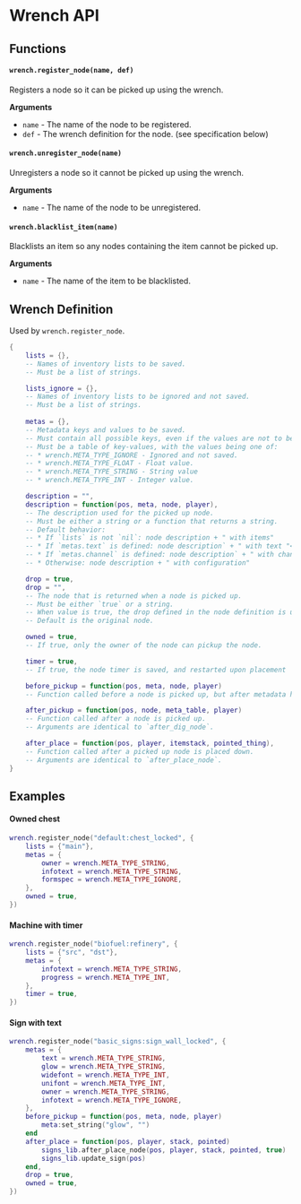 # Wrench API

## Functions

#### `wrench.register_node(name, def)`

Registers a node so it can be picked up using the wrench.

**Arguments**
- `name` - The name of the node to be registered.
- `def` - The wrench definition for the node. (see specification below)

#### `wrench.unregister_node(name)`

Unregisters a node so it cannot be picked up using the wrench.

**Arguments**
- `name` - The name of the node to be unregistered.

#### `wrench.blacklist_item(name)`

Blacklists an item so any nodes containing the item cannot be picked up.

**Arguments**
- `name` - The name of the item to be blacklisted.

## Wrench Definition

Used by `wrench.register_node`.

```lua
{
	lists = {},
	-- Names of inventory lists to be saved.
	-- Must be a list of strings.

	lists_ignore = {},
	-- Names of inventory lists to be ignored and not saved.
	-- Must be a list of strings.
	
	metas = {},
	-- Metadata keys and values to be saved.
	-- Must contain all possible keys, even if the values are not to be saved.
	-- Must be a table of key-values, with the values being one of:
	-- * wrench.META_TYPE_IGNORE - Ignored and not saved.
	-- * wrench.META_TYPE_FLOAT - Float value.
	-- * wrench.META_TYPE_STRING - String value
	-- * wrench.META_TYPE_INT - Integer value.

	description = "",
	description = function(pos, meta, node, player),
	-- The description used for the picked up node.
	-- Must be either a string or a function that returns a string.
	-- Default behavior:
	-- * If `lists` is not `nil`: node description + " with items"
	-- * If `metas.text` is defined: node description` + " with text "<TEXT>""
	-- * If `metas.channel` is defined: node description` + " with channel "<CHANNEL>""
	-- * Otherwise: node description + " with configuration"

	drop = true,
	drop = "",
	-- The node that is returned when a node is picked up.
	-- Must be either `true` or a string.
	-- When value is true, the drop defined in the node definition is used.
	-- Default is the original node.

	owned = true,
	-- If true, only the owner of the node can pickup the node.

	timer = true,
	-- If true, the node timer is saved, and restarted upon placement

	before_pickup = function(pos, meta, node, player)
	-- Function called before a node is picked up, but after metadata has been stored.

	after_pickup = function(pos, node, meta_table, player)
	-- Function called after a node is picked up.
	-- Arguments are identical to `after_dig_node`.

	after_place = function(pos, player, itemstack, pointed_thing),
	-- Function called after a picked up node is placed down.
	-- Arguments are identical to `after_place_node`.
}

```

## Examples

#### Owned chest
```lua
wrench.register_node("default:chest_locked", {
	lists = {"main"},
	metas = {
		owner = wrench.META_TYPE_STRING,
		infotext = wrench.META_TYPE_STRING,
		formspec = wrench.META_TYPE_IGNORE,
	},
	owned = true,
})
```

#### Machine with timer
```lua
wrench.register_node("biofuel:refinery", {
	lists = {"src", "dst"},
	metas = {
		infotext = wrench.META_TYPE_STRING,
		progress = wrench.META_TYPE_INT,
	},
	timer = true,
})
```

#### Sign with text
```lua
wrench.register_node("basic_signs:sign_wall_locked", {
	metas = {
		text = wrench.META_TYPE_STRING,
		glow = wrench.META_TYPE_STRING,
		widefont = wrench.META_TYPE_INT,
		unifont = wrench.META_TYPE_INT,
		owner = wrench.META_TYPE_STRING,
		infotext = wrench.META_TYPE_IGNORE,
	},
	before_pickup = function(pos, meta, node, player)
		meta:set_string("glow", "")
	end
	after_place = function(pos, player, stack, pointed)
		signs_lib.after_place_node(pos, player, stack, pointed, true)
		signs_lib.update_sign(pos)
	end,
	drop = true,
	owned = true,
})
```